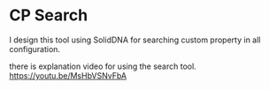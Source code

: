 # CP Search

I design this tool using SolidDNA for searching custom property in all configuration.

there is explanation video for using the search tool.
https://youtu.be/MsHbVSNvFbA


